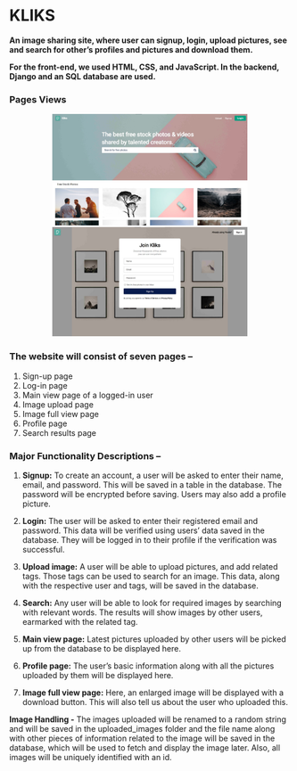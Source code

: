 # KLIKS
**An image sharing site, where user can signup, login, upload pictures, see and search for other’s profiles and pictures and download them.**

**For the front-end, we used HTML, CSS, and JavaScript. In the backend, Django and an SQL database are used.**

### Pages Views
<p align="center">
  <img src="https://raw.githubusercontent.com/navjeet-py/kliks/main/media/landing-page.jpeg" width="350" title="hover text">
  <img src="https://github.com/navjeet-py/kliks/blob/main/media/signup-page.jpeg" width="350" alt="accessibility text">
</p>


### The website will consist of seven pages –
1. Sign-up page
2. Log-in page
3. Main view page of a logged-in user
4. Image upload page
5. Image full view page
6. Profile page
7. Search results page


### Major Functionality Descriptions –
1. **Signup:** To create an account, a user will be asked to enter their name, email, and
password. This will be saved in a table in the database. The password will be encrypted
before saving. Users may also add a profile picture.

2. **Login:** The user will be asked to enter their registered email and password. This data will
be verified using users’ data saved in the database. They will be logged in to their profile
if the verification was successful.

3. **Upload image:** A user will be able to upload pictures, and add related tags. Those tags
can be used to search for an image. This data, along with the respective user and tags,
will be saved in the database.

4. **Search:** Any user will be able to look for required images by searching with relevant
words. The results will show images by other users, earmarked with the related tag.

5. **Main view page:** Latest pictures uploaded by other users will be picked up from the
database to be displayed here.

6. **Profile page:** The user’s basic information along with all the pictures uploaded by them
will be displayed here.

7. **Image full view page:** Here, an enlarged image will be displayed with a download
button. This will also tell us about the user who uploaded this. 

**Image Handling -** The images uploaded will be renamed to a random string and will be saved in
the uploaded_images folder and the file name along with other pieces of information related to
the image will be saved in the database, which will be used to fetch and display the image later.
Also, all images will be uniquely identified with an id.

